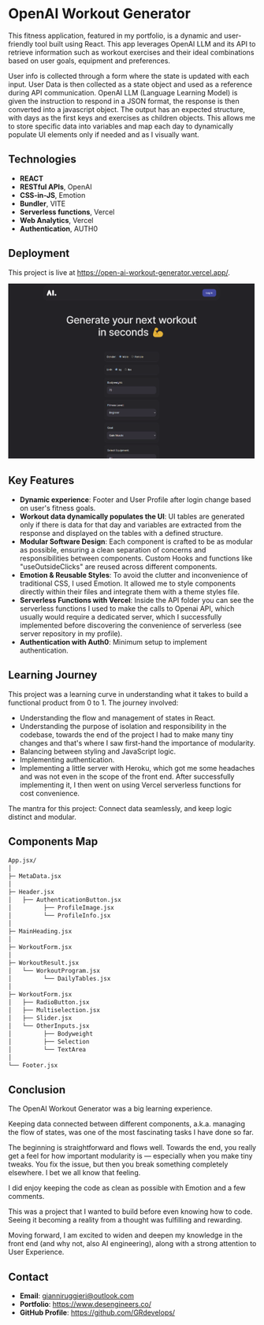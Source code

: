 # OpenAI Workout Generator

This fitness application, featured in my portfolio, is a dynamic and user-friendly tool built using React. 
This app leverages OpenAI LLM and its API to retrieve information such as workout exercises and their ideal combinations based on user goals, equipment and preferences. 

User info is collected through a form where the state is updated with each input. 
User Data is then collected as a state object and used as a reference during API communication. 
OpenAI LLM (Language Learning Model) is given the instruction to respond in a JSON format, the response is then converted into a javascript object.
The output has an expected structure, with days as the first keys and exercises as children objects. This allows me to store specific data into variables and map each day to dynamically populate UI elements only if needed and as I visually want.

## Technologies

- **REACT**
- **RESTful APIs**, OpenAI
- **CSS-in-JS**, Emotion
- **Bundler**, VITE
- **Serverless functions**, Vercel
- **Web Analytics**, Vercel
- **Authentication**, AUTH0

## Deployment

This project is live at https://open-ai-workout-generator.vercel.app/.

<a href="https://open-ai-workout-generator.vercel.app/" target="_blank">
    <img src="./public/homepage-screen.png" alt="Component Map" width="500" />
</a>


## Key Features

- **Dynamic experience**: Footer and User Profile after login change based on user's fitness goals.
- **Workout data dynamically populates the UI**: UI tables are generated only if there is data for that day and variables are extracted from the response and displayed on the tables with a defined structure.
- **Modular Software Design**: Each component is crafted to be as modular as possible, ensuring a clean separation of concerns and responsibilities between components. Custom Hooks and functions like "useOutsideClicks" are reused across different components.
- **Emotion & Reusable Styles**: To avoid the clutter and inconvenience of traditional CSS, I used Emotion. It allowed me to style components directly within their files and integrate them with a theme styles file.
- **Serverless Functions with Vercel**: Inside the API folder you can see the serverless functions I used to make the calls to Openai API, which usually would require a dedicated server, which I successfully implemented before discovering the convenience of serverless (see server repository in my profile).
- **Authentication with Auth0**: Minimum setup to implement authentication.

## Learning Journey

This project was a learning curve in understanding what it takes to build a functional product from 0 to 1. The journey involved:

- Understanding the flow and management of states in React.
- Understanding the purpose of isolation and responsibility in the codebase, towards the end of the project I had to make many tiny changes and that's where I saw first-hand the importance of modularity.
- Balancing between styling and JavaScript logic.
- Implementing authentication.
- Implementing a little server with Heroku, which got me some headaches and was not even in the scope of the front end. After successfully implementing it, I then went on using Vercel serverless functions for cost convenience.

The mantra for this project: Connect data seamlessly, and keep logic distinct and modular.

## Components Map

```
App.jsx/
│
├─ MetaData.jsx
│
├─ Header.jsx
│   ├── AuthenticationButton.jsx
│         ├── ProfileImage.jsx
│         └── ProfileInfo.jsx
│
├─ MainHeading.jsx
│
├─ WorkoutForm.jsx
│
├─ WorkoutResult.jsx
│   └── WorkoutProgram.jsx
│         └── DailyTables.jsx
│  
├─ WorkoutForm.jsx
│   ├── RadioButton.jsx
│   ├── Multiselection.jsx
│   ├── Slider.jsx
│   └── OtherInputs.jsx
│         ├── Bodyweight
│         ├── Selection
│         └── TextArea
│  
└── Footer.jsx
```

## Conclusion

The OpenAI Workout Generator was a big learning experience. 

Keeping data connected between different components, a.k.a. managing the flow of states, was one of the most fascinating tasks I have done so far. 

The beginning is straightforward and flows well. Towards the end, you really get a feel for how important modularity is — especially when you make tiny tweaks. You fix the issue, but then you break something completely elsewhere. I bet we all know that feeling.

I did enjoy keeping the code as clean as possible with Emotion and a few comments. 

This was a project that I wanted to build before even knowing how to code. Seeing it becoming a reality from a thought was fulfilling and rewarding. 

Moving forward, I am excited to widen and deepen my knowledge in the front end (and why not, also AI engineering), along with a strong attention to User Experience.

## Contact

- **Email**: gianniruggieri@outlook.com
- **Portfolio**: https://www.desengineers.co/
- **GitHub Profile**: https://github.com/GRdevelops/
